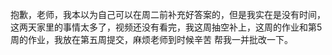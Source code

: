 抱歉，老师，我本以为自己可以在周二前补充好答案的，但是我实在是没有时间，这两天家里的事情太多了，视频还没有看完，我这周抽空补上，这周的作业和第5周的作业，我放在第五周提交，麻烦老师到时候辛苦 帮我一并批改一下。
